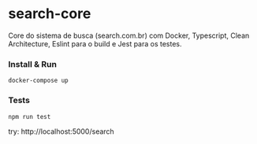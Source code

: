 # search-core
Core do sistema de busca (search.com.br) com Docker, Typescript, Clean Architecture, Eslint para o build e Jest para os testes.

### Install & Run
```
docker-compose up
```
### Tests
```
npm run test
```

try: http://localhost:5000/search